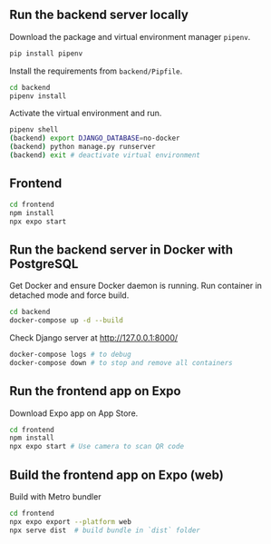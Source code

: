 ## Run the backend server locally

Download the package and virtual environment manager `pipenv`.
```bash
pip install pipenv
```

Install the requirements from `backend/Pipfile`.
```bash
cd backend
pipenv install
```

Activate the virtual environment and run.
```bash
pipenv shell
(backend) export DJANGO_DATABASE=no-docker
(backend) python manage.py runserver
(backend) exit # deactivate virtual environment
```
## Frontend 
```bash
cd frontend
npm install
npx expo start
```

## Run the backend server in Docker with PostgreSQL

Get Docker and ensure Docker daemon is running. Run container in detached mode and force build.
```bash
cd backend
docker-compose up -d --build 
```

Check Django server at http://127.0.0.1:8000/
```bash
docker-compose logs # to debug
docker-compose down # to stop and remove all containers
```

## Run the frontend app on Expo
Download Expo app on App Store.
```bash
cd frontend
npm install
npx expo start # Use camera to scan QR code
```

## Build the frontend app on Expo (web)
Build with Metro bundler
```bash
cd frontend
npx expo export --platform web
npx serve dist  # build bundle in `dist` folder
```